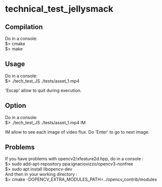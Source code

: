 # technical_test_jellysmack

## Compilation

Do in a console:  
$> cmake  
$> make  

## Usage

Do in a console:  
$> ./tech_test_JS ./tests/asset_1.mp4  

'Escap' allow to quit during execution.

## Option

Do in a console:  
$> ./tech_test_JS ./tests/asset_1.mp4 IM  

IM allow to see each image of video flux. Do 'Enter' to go to next image.  

## Problems
If you have problems with opencv2/xfeature2d.hpp, do in a console :  
$> sudo add-apt-repository ppa:ignaciovizzo/opencv3-nonfree  
$> sudo apt install libopencv-dev  
And then in your working directory :  
$> cmake -DOPENCV_EXTRA_MODULES_PATH=../opencv_contrib/modules
